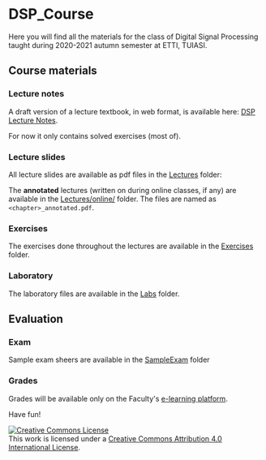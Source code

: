 # DSP_Course

Here you will find all the materials for the class of Digital Signal Processing taught during 2020-2021
autumn semester at ETTI, TUIASI.

<!--
## Notes for 2018-2019 exam

* Lectures: only chapters 1-5 were covered
    * Do not read 06_ImplementationOfDigitalSystems.pdf and 07_ApplicationsOfDSP.pdf
* Lectures: have marked the slides we have not covered (in Chapters III, IV and V).

* Exercises: only Week1.pdf to Week10.pdf, without the last two files (Week11 and Week12)

* Semester tests are available here [Tests_2018_2019.zip](Tests_2018_2019.zip)
-->

## Course materials

### Lecture notes

A draft version of a lecture textbook, in web format, is available here: [DSP Lecture Notes](https://nikcleju.github.io/DSP_LectureNotes/).

For now it only contains solved exercises (most of).

### Lecture slides

All lecture slides are available as pdf files in the [Lectures](Lectures/) folder:

<!--
- [Lectures\00_Introduction.pdf](Lectures/00_Introduction.pdf)
- [Lectures\01_Sampling.pdf](Lectures/01_Sampling.pdf)
- [Lectures\02_SignalsAndSystems.pdf](Lectures/02_SignalsAndSystems.pdf)
- [Lectures\03_Z_Transform.pdf](Lectures/03_Z_Transform.pdf)
- [Lectures\04_FrequencyAnalysis.pdf](Lectures/04_FrequencyAnalysis.pdf)
- [Lectures\05_DigitalFiltering.pdf](Lectures/05_DigitalFiltering.pdf)
- [Lectures\06_ImplementationOfDigitalSystems.pdf](Lectures/06_ImplementationOfDigitalSystems.pdf)
- [Lectures\07_ApplicationsOfDSP.pdf](Lectures/07_ApplicationsOfDSP.pdf)
-->

The **annotated** lectures (written on during online classes, if any) are available in the [Lectures/online/](Lectures/online) folder.
The files are named as `<chapter>_annotated.pdf`.

### Exercises

The exercises done throughout the lectures are available in the [Exercises](Exercises/) folder.

### Laboratory

The laboratory files are available in the [Labs](Labs/) folder.

## Evaluation

### Exam

Sample exam sheers are available in the [SampleExam](SampleExam/) folder

### Grades

Grades will be available only on the Faculty's [e-learning platform](edu.etti.tuiasi.ro).

Have fun!

<a rel="license" href="http://creativecommons.org/licenses/by/4.0/"><img alt="Creative Commons License" style="border-width:0" src="https://i.creativecommons.org/l/by/4.0/88x31.png" /></a><br />This work is licensed under a <a rel="license" href="http://creativecommons.org/licenses/by/4.0/">Creative Commons Attribution 4.0 International License</a>.
